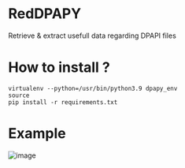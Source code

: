 # RedDPAPY
Retrieve &amp; extract usefull data regarding DPAPI files

# How to install ?
```
virtualenv --python=/usr/bin/python3.9 dpapy_env
source 
pip install -r requirements.txt
```

# Example
![image](https://user-images.githubusercontent.com/9429952/135977567-e7fc25cb-e5ed-4405-90c1-249b1858778d.png)

